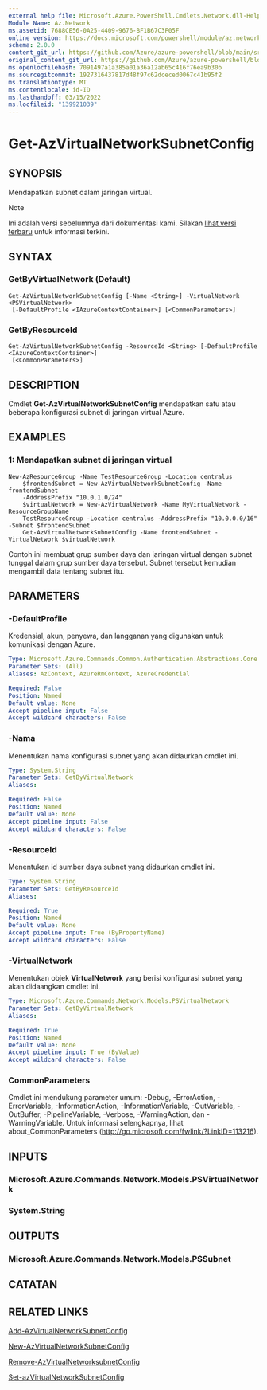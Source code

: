 ```yaml
---
external help file: Microsoft.Azure.PowerShell.Cmdlets.Network.dll-Help.xml
Module Name: Az.Network
ms.assetid: 7688CE56-0A25-4409-9676-BF1B67C3F05F
online version: https://docs.microsoft.com/powershell/module/az.network/get-azvirtualnetworksubnetconfig
schema: 2.0.0
content_git_url: https://github.com/Azure/azure-powershell/blob/main/src/Network/Network/help/Get-AzVirtualNetworkSubnetConfig.md
original_content_git_url: https://github.com/Azure/azure-powershell/blob/main/src/Network/Network/help/Get-AzVirtualNetworkSubnetConfig.md
ms.openlocfilehash: 7091497a1a385a01a36a12ab65c416f76ea9b30b
ms.sourcegitcommit: 1927316437817d48f97c62dceced0067c41b95f2
ms.translationtype: MT
ms.contentlocale: id-ID
ms.lasthandoff: 03/15/2022
ms.locfileid: "139921039"
---
```

# Get-AzVirtualNetworkSubnetConfig

## SYNOPSIS
Mendapatkan subnet dalam jaringan virtual.

> [!NOTE]
>Ini adalah versi sebelumnya dari dokumentasi kami. Silakan [lihat versi terbaru](/powershell/module/az.network/get-azvirtualnetworksubnetconfig) untuk informasi terkini.

## SYNTAX

### GetByVirtualNetwork (Default)
```
Get-AzVirtualNetworkSubnetConfig [-Name <String>] -VirtualNetwork <PSVirtualNetwork>
 [-DefaultProfile <IAzureContextContainer>] [<CommonParameters>]
```

### GetByResourceId
```
Get-AzVirtualNetworkSubnetConfig -ResourceId <String> [-DefaultProfile <IAzureContextContainer>]
 [<CommonParameters>]
```

## DESCRIPTION
Cmdlet **Get-AzVirtualNetworkSubnetConfig** mendapatkan satu atau beberapa konfigurasi subnet di jaringan virtual Azure.

## EXAMPLES

### 1: Mendapatkan subnet di jaringan virtual
```
New-AzResourceGroup -Name TestResourceGroup -Location centralus
    $frontendSubnet = New-AzVirtualNetworkSubnetConfig -Name frontendSubnet 
    -AddressPrefix "10.0.1.0/24"
    $virtualNetwork = New-AzVirtualNetwork -Name MyVirtualNetwork -ResourceGroupName 
    TestResourceGroup -Location centralus -AddressPrefix "10.0.0.0/16" -Subnet $frontendSubnet
    Get-AzVirtualNetworkSubnetConfig -Name frontendSubnet -VirtualNetwork $virtualNetwork
```

Contoh ini membuat grup sumber daya dan jaringan virtual dengan subnet tunggal dalam grup sumber daya tersebut. Subnet tersebut kemudian mengambil data tentang subnet itu.

## PARAMETERS

### -DefaultProfile
Kredensial, akun, penyewa, dan langganan yang digunakan untuk komunikasi dengan Azure.

```yaml
Type: Microsoft.Azure.Commands.Common.Authentication.Abstractions.Core.IAzureContextContainer
Parameter Sets: (All)
Aliases: AzContext, AzureRmContext, AzureCredential

Required: False
Position: Named
Default value: None
Accept pipeline input: False
Accept wildcard characters: False
```

### -Nama
Menentukan nama konfigurasi subnet yang akan didaurkan cmdlet ini.

```yaml
Type: System.String
Parameter Sets: GetByVirtualNetwork
Aliases:

Required: False
Position: Named
Default value: None
Accept pipeline input: False
Accept wildcard characters: False
```

### -ResourceId
Menentukan id sumber daya subnet yang didaurkan cmdlet ini.

```yaml
Type: System.String
Parameter Sets: GetByResourceId
Aliases:

Required: True
Position: Named
Default value: None
Accept pipeline input: True (ByPropertyName)
Accept wildcard characters: False
```

### -VirtualNetwork
Menentukan objek **VirtualNetwork** yang berisi konfigurasi subnet yang akan didaangkan cmdlet ini.

```yaml
Type: Microsoft.Azure.Commands.Network.Models.PSVirtualNetwork
Parameter Sets: GetByVirtualNetwork
Aliases:

Required: True
Position: Named
Default value: None
Accept pipeline input: True (ByValue)
Accept wildcard characters: False
```

### CommonParameters
Cmdlet ini mendukung parameter umum: -Debug, -ErrorAction, -ErrorVariable, -InformationAction, -InformationVariable, -OutVariable, -OutBuffer, -PipelineVariable, -Verbose, -WarningAction, dan -WarningVariable. Untuk informasi selengkapnya, lihat about_CommonParameters (http://go.microsoft.com/fwlink/?LinkID=113216).

## INPUTS

### Microsoft.Azure.Commands.Network.Models.PSVirtualNetwork

### System.String

## OUTPUTS

### Microsoft.Azure.Commands.Network.Models.PSSubnet

## CATATAN

## RELATED LINKS

[Add-AzVirtualNetworkSubnetConfig](./Add-AzVirtualNetworkSubnetConfig.md)

[New-AzVirtualNetworkSubnetConfig](./New-AzVirtualNetworkSubnetConfig.md)

[Remove-AzVirtualNetworksubnetConfig](./Remove-AzVirtualNetworkSubnetConfig.md)

[Set-azVirtualNetworkSubnetConfig](./Set-AzVirtualNetworkSubnetConfig.md)
